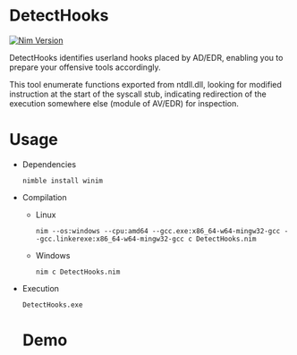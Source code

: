 # DetectHooks

[![Nim Version](https://img.shields.io/badge/nim-2.0.0-orange.svg)](https://nim-lang.org/)

DetectHooks identifies userland hooks placed by AD/EDR, enabling you to prepare your offensive tools accordingly.

This tool enumerate functions exported from ntdll.dll, looking for modified instruction at the start of the syscall stub, indicating redirection of the execution somewhere else (module of AV/EDR) for inspection.



# Usage
- Dependencies
  ```
  nimble install winim
  ```
- Compilation
  - Linux
    ```
    nim --os:windows --cpu:amd64 --gcc.exe:x86_64-w64-mingw32-gcc --gcc.linkerexe:x86_64-w64-mingw32-gcc c DetectHooks.nim
    ```
  - Windows
    ```
    nim c DetectHooks.nim
    ```
- Execution
  ```
  DetectHooks.exe
  ```


  # Demo
